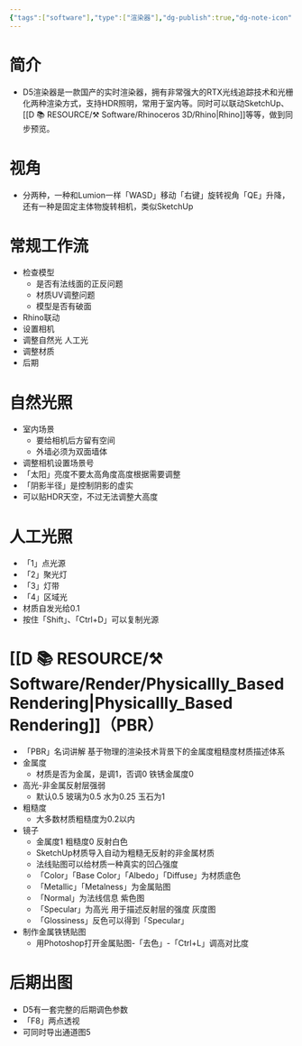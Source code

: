 ```yaml
---
{"tags":["software"],"type":["渲染器"],"dg-publish":true,"dg-note-icon":"2","dg-path":"⚒️ Software/Render/D5_Render For Rhino.md","permalink":"/⚒️ Software/Render/D5_Render For Rhino/","dgPassFrontmatter":true,"noteIcon":"2","created":"2024-10-09T09:33:06.000+08:00","updated":"2024-11-05T23:48:02.962+08:00"}
---
```


# 简介  
-   D5渲染器是一款国产的实时渲染器，拥有非常强大的RTX光线追踪技术和光栅化两种渲染方式，支持HDR照明，常用于室内等。同时可以联动SketchUp、[[D 📚 RESOURCE/⚒️ Software/Rhinoceros 3D/Rhino\|Rhino]]等等，做到同步预览。  
# 视角  
-   分两种，一种和Lumion一样「WASD」移动「右键」旋转视角「QE」升降，还有一种是固定主体物旋转相机，类似SketchUp  
# 常规工作流  
-   检查模型  
	-   是否有法线面的正反问题  
	-   材质UV调整问题  
	-   模型是否有破面  
-   Rhino联动  
-   设置相机  
-   调整自然光 人工光  
-   调整材质  
-   后期  
# 自然光照  
-   室内场景  
	-   要给相机后方留有空间  
	-   外墙必须为双面墙体  
-   调整相机设置场景号  
-   「太阳」亮度不要太高角度高度根据需要调整  
-   「阴影半径」是控制阴影的虚实  
-   可以贴HDR天空，不过无法调整大高度  
# 人工光照  
-   「1」点光源  
-   「2」聚光灯  
-   「3」灯带  
-   「4」区域光  
-   材质自发光给0.1  
-   按住「Shift」、「Ctrl+D」可以复制光源  
# [[D 📚 RESOURCE/⚒️ Software/Render/Physicallly_Based Rendering\|Physicallly_Based Rendering]]（PBR）
-   「PBR」名词讲解 基于物理的渲染技术背景下的金属度粗糙度材质描述体系  
-   金属度  
	-   材质是否为金属，是调1，否调0 铁锈金属度0  
-   高光-非金属反射层强弱  
	-   默认0.5 玻璃为0.5 水为0.25 玉石为1  
-   粗糙度  
	-   大多数材质粗糙度为0.2以内  
-   镜子  
	-   金属度1 粗糙度0 反射白色  
	-   SketchUp材质导入自动为粗糙无反射的非金属材质  
	-   法线贴图可以给材质一种真实的凹凸强度  
	-   「Color」「Base Color」「Albedo」「Diffuse」为材质底色  
	-   「Metallic」「Metalness」为金属贴图  
	-   「Normal」为法线信息 紫色图  
	-   「Specular」为高光 用于描述反射层的强度 灰度图  
	-   「Glossiness」反色可以得到「Specular」  
-   制作金属铁锈贴图  
	-   用Photoshop打开金属贴图-「去色」-「Ctrl+L」调高对比度  
# 后期出图  
-   D5有一套完整的后期调色参数  
-   「F8」两点透视  
-   可同时导出通道图5